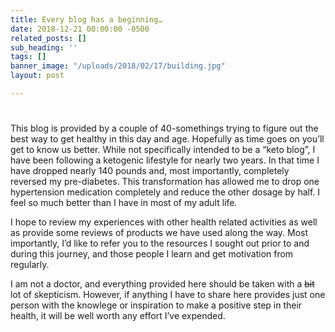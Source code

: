 ```yaml
---
title: Every blog has a beginning…
date: 2018-12-21 00:00:00 -0500
related_posts: []
sub_heading: ''
tags: []
banner_image: "/uploads/2018/02/17/building.jpg"
layout: post

---
```

# 

This blog is provided by a couple of 40-somethings trying to figure out the best way to get healthy in this day and age. Hopefully as time goes on you’ll get to know us better. While not specifically intended to be a “keto blog”, I have been following a ketogenic lifestyle for nearly two years. In that time I have dropped nearly 140 pounds and, most importantly, completely reversed my pre-diabetes. This transformation has allowed me to drop one hypertension medication completely and reduce the other dosage by half. I feel so much better than I have in most of my adult life.

I hope to review my experiences with other health related activities as well as provide some reviews of products we have used along the way. Most importantly, I’d like to refer you to the resources I sought out prior to and during this journey, and those people I learn and get motivation from regularly.

I am not a doctor, and everything provided here should be taken with a ~~bit~~ lot of skepticism. However, if anything I have to share here provides just one person with the knowlege or inspiration to make a positive step in their health, it will be well worth any effort I’ve expended.